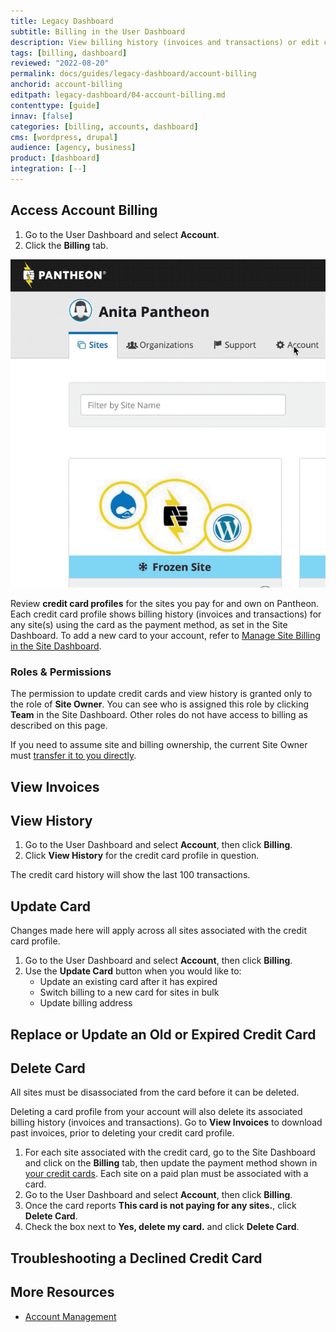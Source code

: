 ```yaml
---
title: Legacy Dashboard
subtitle: Billing in the User Dashboard
description: View billing history (invoices and transactions) or edit credit card profiles to manage billing for sites in bulk within the Billing tab of the Account tool in the User Dashboard.
tags: [billing, dashboard]
reviewed: "2022-08-20"
permalink: docs/guides/legacy-dashboard/account-billing
anchorid: account-billing
editpath: legacy-dashboard/04-account-billing.md
contenttype: [guide]
innav: [false]
categories: [billing, accounts, dashboard]
cms: [wordpress, drupal]
audience: [agency, business]
product: [dashboard]
integration: [--]
---
```


## Access Account Billing

1. Go to the User Dashboard and select **<span class="glyphicons glyphicons-cogwheel"></span> Account**.
1. Click the **Billing** tab.

![Access account billing through the User Dashboard](../../../images/dashboard/dashboard-account-billing.gif)

Review **credit card profiles** for the sites you pay for and own on Pantheon. Each credit card profile shows billing history (invoices and transactions) for any site(s) using the card as the payment method, as set in the Site Dashboard. To add a new card to your account, refer to [Manage Site Billing in the Site Dashboard](/guides/legacy-dashboard/site-billing).

### Roles & Permissions

The permission to update credit cards and view history is granted only to the role of **Site Owner**. You can see who is assigned this role by clicking **<span class="glyphicons glyphicons-group"></span> Team** in the Site Dashboard. Other roles do not have access to billing as described on this page.

<Alert title="Note" type="info">

If you need to assume site and billing ownership, the current Site Owner must [transfer it to you directly](/guides/legacy-dashboard/site-billing#transfer-ownership-and-billing-for-this-site).

</Alert>

## View Invoices

<Partial file="view-invoices.md" />

## View History

1. Go to the User Dashboard and select **<span class="glyphicons glyphicons-cogwheel"></span> Account**, then click **Billing**.
1. Click **View History** for the credit card profile in question.

The credit card history will show the last 100 transactions.

## Update Card

Changes made here will apply across all sites associated with the credit card profile.

1. Go to the User Dashboard and select **<span class="glyphicons glyphicons-cogwheel"></span> Account**, then click **Billing**.
1. Use the **Update Card** button when you would like to:
   * Update an existing card after it has expired
   * Switch billing to a new card for sites in bulk
   * Update billing address

## Replace or Update an Old or Expired Credit Card

<Partial file="replace-credit-card.md" />

## Delete Card

All sites must be disassociated from the card before it can be deleted.

<Alert title="Warning" type="danger">

Deleting a card profile from your account will also delete its associated billing history (invoices and transactions). Go to **View Invoices** to download past invoices, prior to deleting your credit card profile.

</Alert>

1. For each site associated with the credit card, go to the Site Dashboard and click on the **Billing** tab, then update the payment method shown in [your credit cards](/guides/legacy-dashboard/site-billing#your-credit-cards). Each site on a paid plan must be associated with a card.
1. Go to the User Dashboard and select **<span class="glyphicons glyphicons-cogwheel"></span> Account**, then click **Billing**.
1. Once the card reports **This card is not paying for any sites.**, click **Delete Card**.
1. Check the box next to **Yes, delete my card.** and click **Delete Card**.

## Troubleshooting a Declined Credit Card

<Partial file="billing-declined-card-codes.md" />

## More Resources

- [Account Management](/manage)
